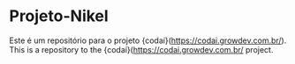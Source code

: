# Projeto-Nikel

Este é um repositório para o projeto {codaí}(https://codai.growdev.com.br/).
This is a repository to the {codaí}(https://codai.growdev.com.br/ project.
